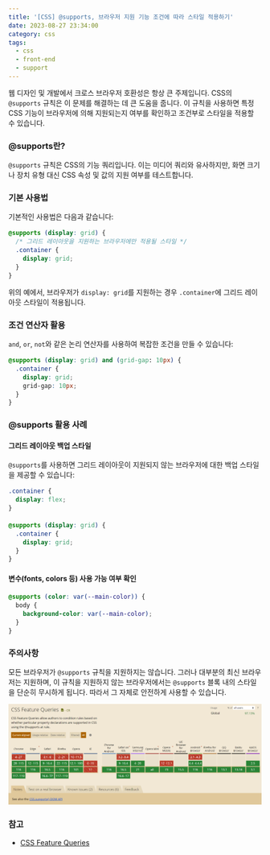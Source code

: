 ```yaml
---
title: '[CSS] @supports, 브라우저 지원 기능 조건에 따라 스타일 적용하기'
date: 2023-08-27 23:34:00
category: css
tags: 
  - css
  - front-end
  - support
---
```

웹 디자인 및 개발에서 크로스 브라우저 호환성은 항상 큰 주제입니다. CSS의 `@supports` 규칙은 이 문제를 해결하는 데 큰 도움을 줍니다. 이 규칙을 사용하면 특정 CSS 기능이 브라우저에 의해 지원되는지 여부를 확인하고 조건부로 스타일을 적용할 수 있습니다.

### **@supports란?**

`@supports` 규칙은 CSS의 기능 쿼리입니다. 이는 미디어 쿼리와 유사하지만, 화면 크기나 장치 유형 대신 CSS 속성 및 값의 지원 여부를 테스트합니다.

### **기본 사용법**

기본적인 사용법은 다음과 같습니다:

```css
@supports (display: grid) {
  /* 그리드 레이아웃을 지원하는 브라우저에만 적용될 스타일 */
  .container {
    display: grid;
  }
}
```

위의 예에서, 브라우저가 `display: grid`를 지원하는 경우 `.container`에 그리드 레이아웃 스타일이 적용됩니다.

### **조건 연산자 활용**

`and`, `or`, `not`와 같은 논리 연산자를 사용하여 복잡한 조건을 만들 수 있습니다:

```css
@supports (display: grid) and (grid-gap: 10px) {
  .container {
    display: grid;
    grid-gap: 10px;
  }
}
```

### **@supports 활용 사례**

#### **그리드 레이아웃 백업 스타일**

`@supports`를 사용하면 그리드 레이아웃이 지원되지 않는 브라우저에 대한 백업 스타일을 제공할 수 있습니다:

```css
.container {
  display: flex;
}

@supports (display: grid) {
  .container {
    display: grid;
  }
}
```

#### **변수(fonts, colors 등) 사용 가능 여부 확인**

```css
@supports (color: var(--main-color)) {
  body {
    background-color: var(--main-color);
  }
}
```

### **주의사항**

모든 브라우저가 `@supports` 규칙을 지원하지는 않습니다. 그러나 대부분의 최신 브라우저는 지원하며, 이 규칙을 지원하지 않는 브라우저에서는 `@supports` 블록 내의 스타일을 단순히 무시하게 됩니다. 따라서 그 자체로 안전하게 사용할 수 있습니다.

![CSS Feature Queries](./1.png)

### 참고
- [CSS Feature Queries](https://caniuse.com/css-featurequeries)